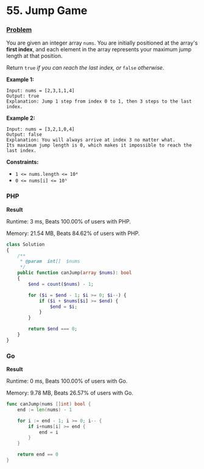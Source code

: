 # 55. Jump Game

### [Problem](https://leetcode.com/problems/jump-game/description/)

You are given an integer array `nums`.
You are initially positioned at the array's **first index**,
and each element in the array represents your maximum jump length at that position.

Return `true` _if you can reach the last index, or_ `false` _otherwise_.

**Example 1:**

```
Input: nums = [2,3,1,1,4]
Output: true
Explanation: Jump 1 step from index 0 to 1, then 3 steps to the last index.
```

**Example 2:**

```
Input: nums = [3,2,1,0,4]
Output: false
Explanation: You will always arrive at index 3 no matter what.
Its maximum jump length is 0, which makes it impossible to reach the last index.
```

**Constraints:**

- `1 <= nums.length <= 10⁴`
- `0 <= nums[i] <= 10⁵`

### PHP

**Result**

Runtime: 3 ms, Beats 100.00% of users with PHP.

Memory: 21.54 MB, Beats 84.62% of users with PHP.

```php
class Solution
{
    /**
     * @param  int[]  $nums
     */
    public function canJump(array $nums): bool
    {
        $end = count($nums) - 1;

        for ($i = $end - 1; $i >= 0; $i--) {
            if ($i + $nums[$i] >= $end) {
                $end = $i;
            }
        }

        return $end === 0;
    }
}
```

### Go

**Result**

Runtime: 0 ms, Beats 100.00% of users with Go.

Memory: 9.78 MB, Beats 26.57% of users with Go.

```go
func canJump(nums []int) bool {
	end := len(nums) - 1

	for i := end - 1; i >= 0; i-- {
		if i+nums[i] >= end {
			end = i
		}
	}

	return end == 0
}
```
